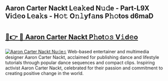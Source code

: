 ## Aaron Carter Nackt L𝚎a𝚔ed N𝚞𝚍e - Part-L9X Vi𝚍𝚎o L𝚎a𝚔s - H𝚘𝚝 O𝚗𝚕yf𝚊ns P𝚑𝚘tos d6maD

# <h2><a href="http://kfc5c1.oniu.top/?m=Aaron+Carter+Nackt">🔗👉 🔴 Aaron Carter Nackt P𝚑ot𝚘𝚜 V𝚒d𝚎o</a></h2>

[![Aaron Carter Nackt Nu𝚍e𝚜](https://i.imgur.com/0qMVB7G.gif)](http://kfc5c1.oniu.top/?m=Aaron+Carter+Nackt)
Web-based entertainer and multimedia designer Aaron Carter Nackt, acclaimed for publishing dance and lifestyle tutorials through popular dance sequences and compact clips. Inspiring activist Aaron Carter Nackt, celebrated for their passion and commitment to creating positive change in the world.  

